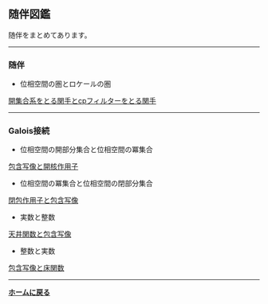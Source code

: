 <script type="text/x-mathjax-config">
MathJax.Hub.Config({
  tex2jax: {
    inlineMath: [['$','$'], ['\\(','\\)']],
    processEscapes: true
  },
  CommonHTML: { matchFontHeight: false },
  displayAlign: "left",
  displayIndent: "2em"
});
</script>
<script async src="https://cdnjs.cloudflare.com/ajax/libs/mathjax/2.7.0/MathJax.js?config=TeX-AMS_CHTML"></script>


## **随伴図鑑**
随伴をまとめてあります。

---
### 随伴
- 位相空間の圏とロケールの圏

<a href="/pdf/TopFrmadj.pdf">開集合系をとる関手とcpフィルターをとる関手</a>


---
### Galois接続
- 位相空間の開部分集合と位相空間の冪集合


<a href="/pdf/Int and Cl adjoint.pdf">包含写像と開核作用子</a>
- 位相空間の冪集合と位相空間の閉部分集合


<a href="/pdf/Int and Cl adjoint.pdf">閉包作用子と包含写像</a>
- 実数と整数


<a href="/pdf/Z and R adjoint.pdf">天井関数と包含写像</a>
- 整数と実数


<a href="/pdf/Z and R adjoint.pdf">包含写像と床関数</a>



---

**[ホームに戻る](/index)**